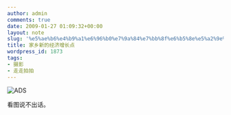 ```yaml
---
author: admin
comments: true
date: 2009-01-27 01:09:32+00:00
layout: note
slug: '%e5%ae%b6%e4%b9%a1%e6%96%b0%e7%9a%84%e7%bb%8f%e6%b5%8e%e5%a2%9e%e9%95%bf%e7%82%b9'
title: 家乡新的经济增长点
wordpress_id: 1873
tags:
- 摄影
- 走走拍拍
---
```


![ADS](http://farm4.static.flickr.com/3110/3230310892_4e68a09175.jpg?v=0)

看图说不出话。
